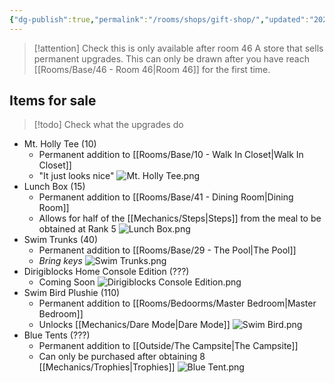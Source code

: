 ```yaml
---
{"dg-publish":true,"permalink":"/rooms/shops/gift-shop/","updated":"2025-04-12T18:48:53.908+01:00"}
---
```



> [!attention] Check this is only available after room 46
A store that sells permanent upgrades. This can only be drawn after you have reach [[Rooms/Base/46 - Room 46\|Room 46]] for the first time.
## Items for sale
> [!todo] Check what the upgrades do
- Mt. Holly Tee (10)
	- Permanent addition to [[Rooms/Base/10 - Walk In Closet\|Walk In Closet]]
	- "It just looks nice"
	![Mt. Holly Tee.png](/img/user/Images/Gift%20Shop/Mt.%20Holly%20Tee.png)
- Lunch Box (15)
	- Permanent addition to [[Rooms/Base/41 - Dining Room\|Dining Room]]
	- Allows for half of the [[Mechanics/Steps\|Steps]] from the meal to be obtained at Rank 5
	![Lunch Box.png](/img/user/Images/Gift%20Shop/Lunch%20Box.png)
- Swim Trunks (40)
	- Permanent addition to [[Rooms/Base/29 - The Pool\|The Pool]] 
	- *Bring keys*
	![Swim Trunks.png](/img/user/Images/Gift%20Shop/Swim%20Trunks.png)
- Dirigiblocks Home Console Edition (???)
	- Coming Soon
	![Dirigiblocks Console Edition.png](/img/user/Images/Gift%20Shop/Dirigiblocks%20Console%20Edition.png)
- Swim Bird Plushie (110)
	- Permanent addition to [[Rooms/Bedoorms/Master Bedroom\|Master Bedroom]]
	- Unlocks [[Mechanics/Dare Mode\|Dare Mode]]
	![Swim Bird.png](/img/user/Images/Gift%20Shop/Swim%20Bird.png)
- Blue Tents (???)
	- Permanent addition to [[Outside/The Campsite\|The Campsite]]
	- Can only be purchased after obtaining 8 [[Mechanics/Trophies\|Trophies]]
	![Blue Tent.png](/img/user/Images/Gift%20Shop/Blue%20Tent.png)
